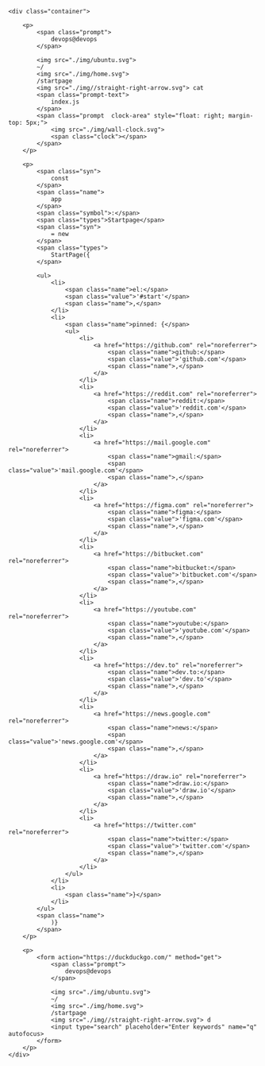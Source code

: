 <!DOCTYPE html>
<html lang="en">

<head>
    <meta charset="UTF-8">
    <meta name="viewport" content="width=device-width, initial-scale=1.0">
    <title>Start</title>
    <link rel="stylesheet" href="css/style.css">
</head>

<body>

    <div class="container">

        <p>
            <span class="prompt">
                devops@devops
            </span>

            <img src="./img/ubuntu.svg">
            ~/
            <img src="./img/home.svg">
            /startpage
            <img src="./img//straight-right-arrow.svg"> cat
            <span class="prompt-text">
                index.js
            </span>
            <span class="prompt  clock-area" style="float: right; margin-top: 5px;">
                <img src="./img/wall-clock.svg">
                <span class="clock"></span>
            </span>
        </p>

        <p>
            <span class="syn">
                const
            </span>
            <span class="name">
                app
            </span>
            <span class="symbol">:</span>
            <span class="types">Startpage</span>
            <span class="syn">
                = new
            </span>
            <span class="types">
                StartPage({
            </span>

            <ul>
                <li>
                    <span class="name">el:</span>
                    <span class="value">'#start'</span>
                    <span class="name">,</span>
                </li>
                <li>
                    <span class="name">pinned: {</span>
                    <ul>
                        <li>
                            <a href="https://github.com" rel="noreferrer">
                                <span class="name">github:</span>
                                <span class="value">'github.com'</span>
                                <span class="name">,</span>
                            </a>
                        </li>
                        <li>
                            <a href="https://reddit.com" rel="noreferrer">
                                <span class="name">reddit:</span>
                                <span class="value">'reddit.com'</span>
                                <span class="name">,</span>
                            </a>
                        </li>
                        <li>
                            <a href="https://mail.google.com" rel="noreferrer">
                                <span class="name">gmail:</span>
                                <span class="value">'mail.google.com'</span>
                                <span class="name">,</span>
                            </a>
                        </li>
                        <li>
                            <a href="https://figma.com" rel="noreferrer">
                                <span class="name">figma:</span>
                                <span class="value">'figma.com'</span>
                                <span class="name">,</span>
                            </a>
                        </li>
                        <li>
                            <a href="https://bitbucket.com" rel="noreferrer">
                                <span class="name">bitbucket:</span>
                                <span class="value">'bitbucket.com'</span>
                                <span class="name">,</span>
                            </a>
                        </li>
                        <li>
                            <a href="https://youtube.com" rel="noreferrer">
                                <span class="name">youtube:</span>
                                <span class="value">'youtube.com'</span>
                                <span class="name">,</span>
                            </a>
                        </li>
                        <li>
                            <a href="https://dev.to" rel="noreferrer">
                                <span class="name">dev.to:</span>
                                <span class="value">'dev.to'</span>
                                <span class="name">,</span>
                            </a>
                        </li>
                        <li>
                            <a href="https://news.google.com" rel="noreferrer">
                                <span class="name">news:</span>
                                <span class="value">'news.google.com'</span>
                                <span class="name">,</span>
                            </a>
                        </li>
                        <li>
                            <a href="https://draw.io" rel="noreferrer">
                                <span class="name">draw.io:</span>
                                <span class="value">'draw.io'</span>
                                <span class="name">,</span>
                            </a>
                        </li>
                        <li>
                            <a href="https://twitter.com" rel="noreferrer">
                                <span class="name">twitter:</span>
                                <span class="value">'twitter.com'</span>
                                <span class="name">,</span>
                            </a>
                        </li>
                    </ul>
                </li>
                <li>
                    <span class="name">}</span>
                </li>
            </ul>
            <span class="name">
                )}
            </span>
        </p>

        <p>
            <form action="https://duckduckgo.com/" method="get">
                <span class="prompt">
                    devops@devops
                </span>

                <img src="./img/ubuntu.svg">
                ~/
                <img src="./img/home.svg">
                /startpage
                <img src="./img//straight-right-arrow.svg"> d
                <input type="search" placeholder="Enter keywords" name="q" autofocus>
            </form>
        </p>
    </div>

</body>
<script>
    function currentTime() {
        var date = new Date();
        var hour = date.getHours();
        var min = date.getMinutes();
        var sec = date.getSeconds();
        hour = updateTime(hour);
        min = updateTime(min);
        sec = updateTime(sec);
        document.querySelector(".clock").innerHTML = hour + ":" + min + ":" + sec;
        var t = setTimeout(function () {
            currentTime()
        }, 1000);
    }

    function updateTime(k) {
        if (k < 10) {
            return "0" + k;
        } else {
            return k;
        }
    }

    currentTime();
</script>

</html>
